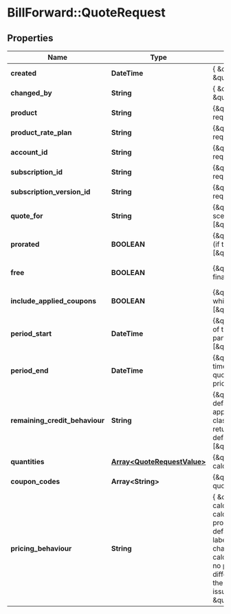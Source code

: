 # BillForward::QuoteRequest

## Properties
Name | Type | Description | Notes
------------ | ------------- | ------------- | -------------
**created** | **DateTime** | { \&quot;description\&quot; : \&quot;The UTC DateTime when the object was created.\&quot;, \&quot;verbs\&quot;:[] } | [optional] 
**changed_by** | **String** | { \&quot;description\&quot; : \&quot;ID of the user who last updated the entity.\&quot;, \&quot;verbs\&quot;:[] } | [optional] 
**product** | **String** | {\&quot;description\&quot;:\&quot;The product for which a price quote is requested.\&quot;,\&quot;verbs\&quot;:[\&quot;POST\&quot;,\&quot;GET\&quot;]} | [optional] 
**product_rate_plan** | **String** | {\&quot;description\&quot;:\&quot;The rate plan (of some product) for which a price quote is requested.\&quot;,\&quot;verbs\&quot;:[\&quot;POST\&quot;,\&quot;GET\&quot;]} | 
**account_id** | **String** | {\&quot;description\&quot;:\&quot;ID of the account for which a price quote is requested.\&quot;,\&quot;verbs\&quot;:[\&quot;POST\&quot;,\&quot;GET\&quot;]} | [optional] 
**subscription_id** | **String** | {\&quot;description\&quot;:\&quot;ID of the subscription for which a price quote is requested.\&quot;,\&quot;verbs\&quot;:[\&quot;POST\&quot;,\&quot;GET\&quot;]} | [optional] 
**subscription_version_id** | **String** | {\&quot;description\&quot;:\&quot;version ID of the subscription for which a price quote is requested.\&quot;,\&quot;verbs\&quot;:[\&quot;POST\&quot;,\&quot;GET\&quot;]} | [optional] 
**quote_for** | **String** | {\&quot;default\&quot;:\&quot;RecurringPeriod\&quot;,\&quot;description\&quot;:\&quot;Subscription scenario with which the quote is concerned.\&quot;,\&quot;verbs\&quot;:[\&quot;POST\&quot;,\&quot;GET\&quot;]} | [optional] 
**prorated** | **BOOLEAN** | {\&quot;default\&quot;:true,\&quot;description\&quot;:\&quot;Whether or not to pro-rate the price (if the quote concerns a time interval containing a partial period).\&quot;,\&quot;verbs\&quot;:[\&quot;POST\&quot;,\&quot;GET\&quot;]} | [optional] [default to false]
**free** | **BOOLEAN** | {\&quot;default\&quot;:false,\&quot;description\&quot;:\&quot;Whether or not to present a waived final price in the quote.\&quot;,\&quot;verbs\&quot;:[\&quot;POST\&quot;,\&quot;GET\&quot;]} | [optional] [default to false]
**include_applied_coupons** | **BOOLEAN** | {\&quot;default\&quot;:true,\&quot;description\&quot;:\&quot;Whether or not to include coupons which have already been applied to the subscription.\&quot;,\&quot;verbs\&quot;:[\&quot;POST\&quot;,\&quot;GET\&quot;]} | [optional] [default to false]
**period_start** | **DateTime** | {\&quot;default\&quot;:\&quot;(Now)\&quot;,\&quot;description\&quot;:\&quot;The time-beginning of the interval with which the quote is concerned. This can be used to request a quote across partial or multiple periods &amp;mdash; potentially pro-rating its price.\&quot;,\&quot;verbs\&quot;:[\&quot;POST\&quot;,\&quot;GET\&quot;]} | [optional] 
**period_end** | **DateTime** | {\&quot;default\&quot;:\&quot;(End of current period)\&quot;,\&quot;description\&quot;:\&quot;The time-ending of the interval with which the quote is concerned. This can be used to request a quote across partial or multiple periods &amp;mdash; potentially pro-rating its price.\&quot;,\&quot;verbs\&quot;:[\&quot;POST\&quot;,\&quot;GET\&quot;]} | 
**remaining_credit_behaviour** | **String** | {\&quot;default\&quot;:\&quot;&lt;span class&#x3D;\\\&quot;label label-default\\\&quot;&gt;Rollover&lt;/span&gt;\&quot;,\&quot;description\&quot;:\&quot;Defines the behaviour applied to any outstanding credit resulting from the application of the charge..&lt;br&gt;&lt;span class&#x3D;\\\&quot;label label-default\\\&quot;&gt;Rollover&lt;/span&gt; &amp;mdash; Outstanding credit is returned to the accounts credit pool.&lt;br&gt;&lt;span class&#x3D;\\\&quot;label label-default\\\&quot;&gt;Discard&lt;/span&gt; &amp;mdash; Outstanding credit is lost.\&quot;,\&quot;verbs\&quot;:[\&quot;POST\&quot;,\&quot;GET\&quot;]} | 
**quantities** | [**Array&lt;QuoteRequestValue&gt;**](QuoteRequestValue.md) | {\&quot;description\&quot;:\&quot;A list of pricing components (and their values) to consider in calculating the quote.\&quot;,\&quot;verbs\&quot;:[\&quot;POST\&quot;]} | [optional] 
**coupon_codes** | **Array&lt;String&gt;** | {\&quot;description\&quot;:\&quot;A list of coupon codes to consider in calculating the quote.\&quot;,\&quot;verbs\&quot;:[\&quot;POST\&quot;,\&quot;GET\&quot;]} | [optional] 
**pricing_behaviour** | **String** | { \&quot;description\&quot; : \&quot;Pricing behaviour defines how migration charges are calculated. &lt;span class&#x3D;\\\&quot;label label-default\\\&quot;&gt;DifferenceProRated&lt;/span&gt; calculates the difference between in-advance charges of the existing and new rate-plan, then pro-rates based on time remaining. &lt;span class&#x3D;\\\&quot;label label-default\\\&quot;&gt;None&lt;/span&gt; sets the migration charge as zero cost. &lt;span class&#x3D;\\\&quot;label label-default\\\&quot;&gt;Full&lt;/span&gt; sets the costs as the total of the new rate-plans in-advance charges.  &lt;span class&#x3D;\\\&quot;label label-default\\\&quot;&gt;Difference&lt;/span&gt; is the same calculation as &lt;span class&#x3D;\\\&quot;label label-default\\\&quot;&gt;DifferenceProRated&lt;/span&gt; but no pro-ration is applied.  &lt;span class&#x3D;\\\&quot;label label-default\\\&quot;&gt;ProRated&lt;/span&gt; differs depending on two cases; when moving to a rate-plan of the same duration it pro-rates the in-advance charges of the new rate-plan. If the duration is different, a credit-note will be issued any remaining time on the existing plans billing period.\&quot;, \&quot;default\&quot; : \&quot;DifferenceProRated\&quot;,  \&quot;verbs\&quot;:[\&quot;POST\&quot;,\&quot;GET\&quot;] } | 


